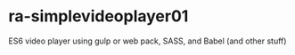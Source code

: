 # ra-simplevideoplayer01
ES6 video player using gulp or web pack, SASS, and Babel (and other stuff)
